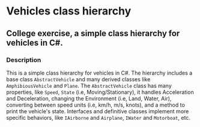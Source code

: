 # Vehicles class hierarchy
## College exercise, a simple class hierarchy for vehicles in C#.

### Description
This is a simple class hierarchy for vehicles in C#. 
The hierarchy includes a base class `AbstractVehicle` and many derived classes like `AmphibiousVehicle` and `Plane`. 
The `AbstractVehicle` class has many properties, like `Speed`, `State` (i.e, Moving/Stationary), it handles Acceleration and Deceleration, changing the Environment (i.e, Land, Water, Air), converting between speed units (i.e, km/h, m/s, knots), and a method to print the vehicle's state.
Interfaces and definitive classes implement more specific behaviors, like `IAirborne` and `Airplane`, `IWater` and `Motorboat`, etc.
